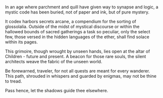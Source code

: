 In an age where parchment and quill have given way to synapse and logic, a mystic code has been buried, not of paper and ink, but of pure mystery.

It codex harbors secrets arcane, a compendium for the sorting of glossolalia. Outside of the midst of mystical discourse or within the hallowed bounds of sacred gatherings a task so peculiar, only the select few, those versed in the hidden languages of the ether, shall find solace within its pages.

This grimoire, though wrought by unseen hands, lies open at the altar of Children - future and present. A beacon for those rare souls, the silent architects weave the fabric of the unseen world.

Be forewarned, traveler, for not all quests are meant for every wanderer. This path, shrouded in whispers and guarded by enigmas, may not be thine to tread.

Pass hence, let the shadows guide thee elsewhere.




